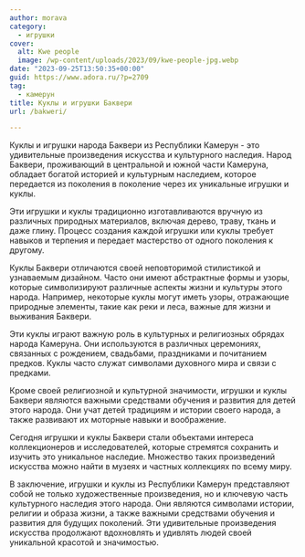 ```yaml
---
author: morava
category:
  - игрушки
cover:
  alt: Kwe people
  image: /wp-content/uploads/2023/09/kwe-people-jpg.webp
date: "2023-09-25T13:50:35+00:00"
guid: https://www.adora.ru/?p=2709
tag:
  - камерун
title: Куклы и игрушки Баквери
url: /bakweri/

---
```

Куклы и игрушки народа Баквери из Республики Камерун \- это удивительные произведения искусства и культурного наследия. Народ Баквери, проживающий в центральной и южной части Камеруна, обладает богатой историей и культурным наследием, которое передается из поколения в поколение через их уникальные игрушки и куклы.

Эти игрушки и куклы традиционно изготавливаются вручную из различных природных материалов, включая дерево, траву, ткань и даже глину. Процесс создания каждой игрушки или куклы требует навыков и терпения и передает мастерство от одного поколения к другому.

Куклы Баквери отличаются своей неповторимой стилистикой и узнаваемым дизайном. Часто они имеют абстрактные формы и узоры, которые символизируют различные аспекты жизни и культуры этого народа. Например, некоторые куклы могут иметь узоры, отражающие природные элементы, такие как реки и леса, важные для жизни и выживания Баквери.

Эти куклы играют важную роль в культурных и религиозных обрядах народа Камеруна. Они используются в различных церемониях, связанных с рождением, свадьбами, праздниками и почитанием предков. Куклы часто служат символами духовного мира и связи с предками.

Кроме своей религиозной и культурной значимости, игрушки и куклы Баквери являются важными средствами обучения и развития для детей этого народа. Они учат детей традициям и истории своего народа, а также развивают их моторные навыки и воображение.

Сегодня игрушки и куклы Баквери стали объектами интереса коллекционеров и исследователей, которые стремятся сохранить и изучить это уникальное наследие. Множество таких произведений искусства можно найти в музеях и частных коллекциях по всему миру.

В заключение, игрушки и куклы из Республики Камерун представляют собой не только художественные произведения, но и ключевую часть культурного наследия этого народа. Они являются символами истории, религии и образа жизни, а также важными средствами обучения и развития для будущих поколений. Эти удивительные произведения искусства продолжают вдохновлять и удивлять людей своей уникальной красотой и значимостью.
